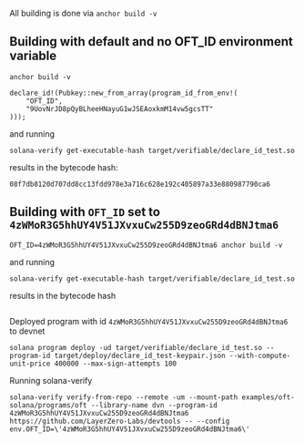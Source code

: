 All  building is done via `anchor build -v`

## Building with default and no OFT_ID environment variable

```
anchor build -v
```

```
declare_id!(Pubkey::new_from_array(program_id_from_env!(
    "OFT_ID",
    "9UovNrJD8pQyBLheeHNayuG1wJSEAoxkmM14vw5gcsTT"
)));
```

and running
```
solana-verify get-executable-hash target/verifiable/declare_id_test.so
```

results in the bytecode hash:
```
08f7db8120d707dd8cc13fdd978e3a716c628e192c405897a33e880987790ca6
```

## Building with `OFT_ID` set to `4zWMoR3G5hhUY4V51JXvxuCw255D9zeoGRd4dBNJtma6`

```
OFT_ID=4zWMoR3G5hhUY4V51JXvxuCw255D9zeoGRd4dBNJtma6 anchor build -v
```

and running
```
solana-verify get-executable-hash target/verifiable/declare_id_test.so
```

results in the bytecode hash
```

```

Deployed program with id `4zWMoR3G5hhUY4V51JXvxuCw255D9zeoGRd4dBNJtma6` to devnet

```
solana program deploy -ud target/verifiable/declare_id_test.so --program-id target/deploy/declare_id_test-keypair.json --with-compute-unit-price 400000 --max-sign-attempts 100
```

Running solana-verify

```
solana-verify verify-from-repo --remote -um --mount-path examples/oft-solana/programs/oft --library-name dvn --program-id 4zWMoR3G5hhUY4V51JXvxuCw255D9zeoGRd4dBNJtma6 https://github.com/LayerZero-Labs/devtools -- --config env.OFT_ID=\'4zWMoR3G5hhUY4V51JXvxuCw255D9zeoGRd4dBNJtma6\'
```